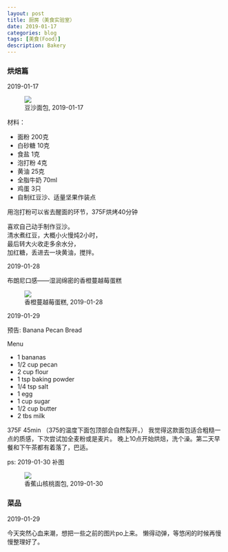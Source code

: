 ```yaml
---
layout: post
title: 厨房（美食实验室）
date: 2019-01-17
categories: blog
tags: [美食(Food)]
description: Bakery
---
```


### 烘焙篇

2019-01-17

<figure>
<img src="{{ "img/hwang_bread-min.jpg" | absolute_url }}" />
<figcaption>豆沙面包, 2019-01-17 </figcaption>
</figure>

材料：
- 面粉 200克
- 白砂糖 10克
- 食盐 1克
- 泡打粉 4克
- 黄油 25克
- 全脂牛奶 70ml
- 鸡蛋 3只
- 自制红豆沙、适量坚果作装点

用泡打粉可以省去醒面的环节，375F烘烤40分钟

喜欢自己动手制作豆沙。  
清水煮红豆，大概小火慢炖2小时，  
最后转大火收走多余水分，  
加红糖，丢进去一块黄油，搅拌。

2019-01-28

布朗尼口感——湿润绵密的香橙蔓越莓蛋糕

<figure>
<img src="{{ "img/hwang_obcake-min.jpg" | absolute_url }}" />
<figcaption>香橙蔓越莓蛋糕, 2019-01-28 </figcaption>
</figure>

2019-01-29

预告: Banana Pecan Bread

Menu 

- 1 bananas
- 1/2 cup pecan
- 2 cup flour
- 1 tsp baking powder
- 1/4 tsp salt
- 1 egg
- 1 cup sugar
- 1/2 cup butter
- 2 tbs milk 

375F 45min （375的温度下面包顶部会自然裂开。）
我觉得这款面包适合粗糙一点的质感，下次尝试加全麦粉或是麦片。
晚上10点开始烘焙，洗个澡。第二天早餐和下午茶都有着落了，巴适。

ps: 2019-01-30 补图

<figure>
<img src="{{ "img/hwang_bpbread-min.jpg" | absolute_url }}" />
<figcaption>香蕉山核桃面包, 2019-01-30 </figcaption>
</figure>

### 菜品

2019-01-29

今天突然心血来潮，想把一些之前的图片po上来。
懒得动弹，等悠闲的时候再慢慢整理好了。


